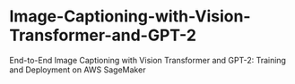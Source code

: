 # Image-Captioning-with-Vision-Transformer-and-GPT-2
End-to-End Image Captioning with Vision Transformer and GPT-2: Training and Deployment on AWS SageMaker
